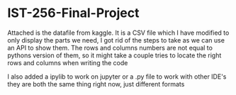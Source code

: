 # IST-256-Final-Project
Attached is the datafile from kaggle.
It is a CSV file which I have modified to only display the parts we need, I got rid of the steps to take as we can use an API to show them.
The rows and columns numbers are not equal to pythons version of them, so it might take a couple tries to locate the right rows and columns when writing the code

I also added a ipylib to work on jupyter or a .py file to work with other IDE's they are both the same thing right now, just different formats
